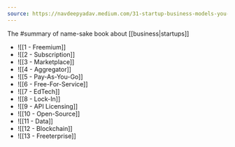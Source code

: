 ```yaml
---
source: https://navdeepyadav.medium.com/31-startup-business-models-you-must-know-with-examples-c0107fa33b17
---
```

The #summary of name-sake book about [[business|startups]]

- ![[1 - Freemium]]
- ![[2 - Subscription]]
- ![[3 - Marketplace]]
- ![[4 - Aggregator]]
- ![[5 - Pay-As-You-Go]]
- ![[6 - Free-For-Service]]
- ![[7 - EdTech]]
- ![[8 - Lock-In]]
- ![[9 - API Licensing]]
- ![[10 - Open-Source]]
- ![[11 - Data]]
- ![[12 - Blockchain]]
- ![[13 - Freeterprise]]